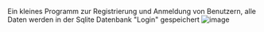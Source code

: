 Ein kleines Programm zur Registrierung und Anmeldung von Benutzern, alle Daten werden in der Sqlite Datenbank "Login" gespeichert
![image](https://user-images.githubusercontent.com/119040734/232210589-d545fe87-7e9b-4ef5-aa2e-6cd436b31d7a.png)

